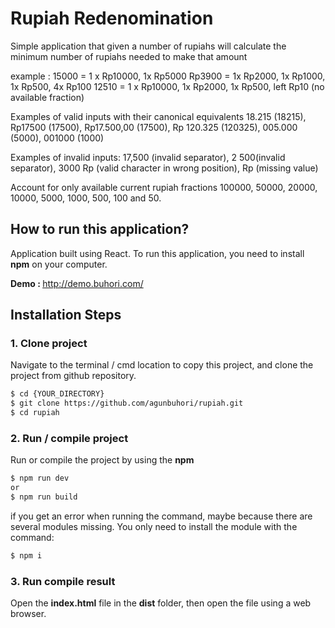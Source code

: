 <h1>Rupiah Redenomination</h1>

Simple application that given a number of rupiahs will calculate the minimum number of rupiahs needed to make that amount 

example :
15000 = 1 x Rp10000, 1x Rp5000
Rp3900 = 1x Rp2000, 1x Rp1000, 1x Rp500, 4x Rp100
12510 = 1 x Rp10000, 1x Rp2000, 1x Rp500, left Rp10 (no available fraction)

Examples of valid inputs with their canonical equivalents 18.215 (18215), Rp17500 (17500), Rp17.500,00 (17500), Rp 120.325 (120325), 005.000 (5000), 001000 (1000)

Examples of invalid inputs: 17,500 (invalid separator),  2 500(invalid separator), 3000 Rp (valid character in wrong position), Rp (missing value)

Account for only available current rupiah fractions 100000, 50000, 20000, 10000, 5000, 1000, 500, 100 and 50. 

<h2>How to run this application?</h2>
Application built using React. To run this application, you need to install <b>npm</b> on your computer.

<b>Demo : </b> <a href="http://demo.buhori.com/" target="_blank">http://demo.buhori.com/</a>

## Installation Steps

### 1. Clone project
Navigate to the terminal / cmd location to copy this project, and clone the project from github repository.
```bash
$ cd {YOUR_DIRECTORY}
$ git clone https://github.com/agunbuhori/rupiah.git
$ cd rupiah
```

### 2. Run / compile project
Run or compile the project by using the <b>npm</b>
```bash
$ npm run dev
or
$ npm run build
```
if you get an error when running the command, maybe because there are several modules missing. You only need to install the module with the command:
```bash
$ npm i
```

### 3. Run compile result
Open the <b>index.html</b> file in the <b>dist</b> folder, then open the file using a web browser.
